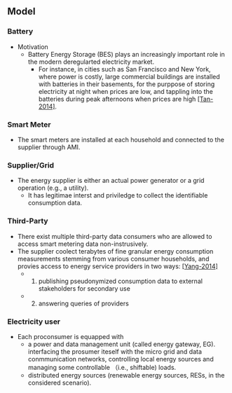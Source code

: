 ## Model


### Battery
- Motivation
  - Battery Energy Storage (BES) plays an increasingly important role in the modern deregularted electricity market. 
    - For instance, in cities such as San Francisco and New York, where power is costly, large commercial buildings are installed with batteries in their basements, for the purppose of storing electricity at night when prices are low, and tappling into the batteries during peak afternoons when prices are high [[Tan-2014]](http://ieeexplore.ieee.org/stamp/stamp.jsp?arnumber=7007733).

### Smart Meter
- The smart meters are installed at each household and connected to the supplier through AMI.

### Supplier/Grid
- The energy supplier is either an actual power generator or a grid operation (e.g., a utility).
  - It has legitimae interst and priviledge to collect the identifiable consumption data. 
  
### Third-Party
- There exist multiple third-party data consumers who are allowed to access smart metering data non-instrusively. 
- The supplier coolect terabytes of fine granular energy consumption measurements stemming from various consumer households, and provies access to energy service providers in two ways: [[Yang-2014]](http://ieeexplore.ieee.org/xpl/login.jsp?tp=&arnumber=7007759&url=http%3A%2F%2Fieeexplore.ieee.org%2Fxpls%2Fabs_all.jsp%3Farnumber%3D7007759)
  - 1. publishing pseudonymized consumption data to external stakeholders for secondary use
  - 2. answering queries of providers

### Electricity user
- Each proconsumer is equapped with 
  - a power and data management unit (called energy gateway, EG). interfacing the prosumer iteself with the micro grid and data conmmunication networks, controlling local energy sources and managing some controllable （i.e., shiftable) loads.
  - distributed energy sources (renewable energy sources, RESs, in the considered scenario). 
